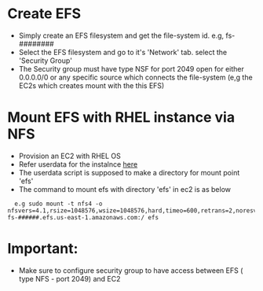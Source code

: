 
# Create EFS
- Simply create an EFS filesystem and get the file-system id. e.g, fs-########
- Select the EFS filesystem and go to it's 'Network' tab. select the 'Security Group'
- The Security group must have type NSF for port 2049 open for either 0.0.0.0/0 or any specific source which connects the file-system (e,g the EC2s which creates mount with the this EFS)


# Mount EFS with RHEL instance via NFS
- Provision an EC2 with RHEL OS
- Refer userdata for the instalnce [here](https://github.com/e2eSolutionArchitect/scripts/blob/main/aws/ec2/userdata-nfs-mount-efs-RHEL.sh)
- The userdata script is supposed to make a directory for mount point 'efs'
- The command to mount efs with directory 'efs' in ec2 is as below
```
  e.g sudo mount -t nfs4 -o nfsvers=4.1,rsize=1048576,wsize=1048576,hard,timeo=600,retrans=2,noresvport fs-######.efs.us-east-1.amazonaws.com:/ efs
```

# Important: 
- Make sure to configure security group to have access between EFS ( type NFS - port 2049) and EC2

